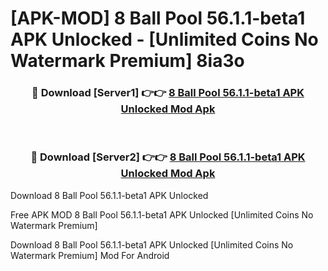 # [APK-MOD] 8 Ball Pool 56.1.1-beta1 APK Unlocked - [Unlimited Coins No Watermark Premium] 8ia3o



<div align="center">
<h3>🔴 Download [Server1] 👉👉 <a href="https://momento.my/?title=8_Ball_Pool_56.1.1-beta1_APK_Unlocked">8 Ball Pool 56.1.1-beta1 APK Unlocked Mod Apk</a></h3><br>

<h3>🔴 Download [Server2] 👉👉 <a href="https://momento.my/?title=8_Ball_Pool_56.1.1-beta1_APK_Unlocked">8 Ball Pool 56.1.1-beta1 APK Unlocked Mod Apk</a></h3>
</div>



Download 8 Ball Pool 56.1.1-beta1 APK Unlocked 

Free APK MOD 8 Ball Pool 56.1.1-beta1 APK Unlocked [Unlimited Coins No Watermark Premium]

Download 8 Ball Pool 56.1.1-beta1 APK Unlocked [Unlimited Coins No Watermark Premium] Mod For Android

